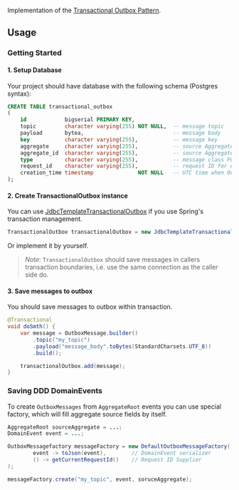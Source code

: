 Implementation of the [Transactional Outbox Pattern](https://microservices.io/patterns/data/transactional-outbox.html).

## Usage

### Getting Started

#### 1. Setup Database

Your project should have database with the following schema (Postgres syntax):

```sql
CREATE TABLE transactional_outbox
(
    id            bigserial PRIMARY KEY,           
    topic         character varying(255) NOT NULL,  -- message topic
    payload       bytea,                            -- message body
    key           character varying(255),           -- message key
    aggregate     character varying(255),           -- source Aggregate class FQN
    aggregate_id  character varying(255),           -- source Aggregate ID
    type          character varying(255),           -- message class FQN
    request_id    character varying(255),           -- request ID for distributed tracing
    creation_time timestamp              NOT NULL   -- UTC time when OutboxMessage was created
);
```

#### 2. Create TransactionalOutbox instance

You can use [JdbcTemplateTransactionalOutbox](../transactional-outbox-spring-data) if you
use Spring's transaction management.

```java
TransactionalOutbox transactionalOutbox = new JdbcTemplateTransactionalOutbox(dataSource);
```

Or implement it by yourself. 
> _Note_: `TransactionalOutbox` should save messages in callers transaction boundaries, i.e. use
> the same connection as the caller side do.

#### 3. Save messages to outbox

You should save messages to outbox within transaction.

```java
@Transactional
void doSmth() {
    var message = OutboxMessage.builder()
        .topic("my_topic")
        .payload("message_body".toBytes(StandardCharsets.UTF_8))
        .build();

    transactionalOutbox.add(message);
}
```

### Saving DDD DomainEvents

To create `OutboxMessages` from `AggregateRoot` events you can use special factory,
which will fill aggregate source fields by itself.

```java
AggregateRoot sourceAggregate = ...;
DomainEvent event = ...;

OutboxMessagefactory messageFactory = new DefaultOutboxMessageFactory(
        event -> toJson(event),        // DomainEvent serializer
        () -> getCurrentRequestId()    // Request ID Supplier
);

messageFactory.create("my_topic", event, soruceAggregate);
```

